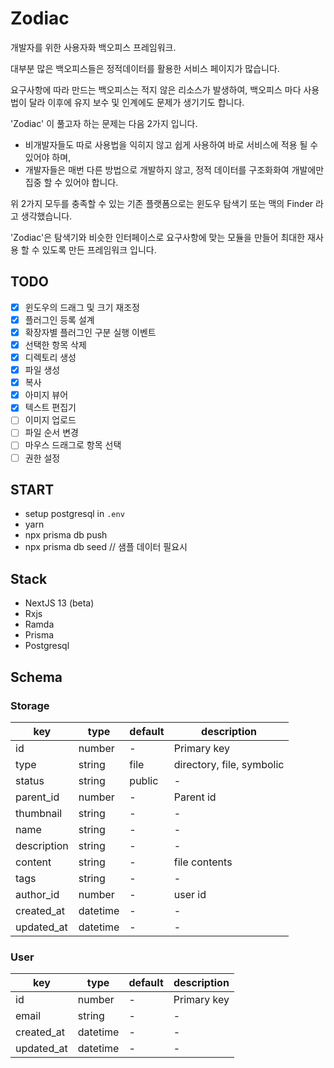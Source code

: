 # Zodiac

개발자를 위한 사용자화 백오피스 프레임워크.

대부분 많은 백오피스들은 정적데이터를 활용한 서비스 페이지가 많습니다.

요구사항에 따라 만드는 백오피스는 적지 않은 리소스가 발생하여, 백오피스 마다 사용법이 달라 이후에 유지 보수 및 인계에도 문제가 생기기도 합니다.

'Zodiac' 이 풀고자 하는 문제는 다음 2가지 입니다.

- 비개발자들도 따로 사용법을 익히지 않고 쉽게 사용하여 바로 서비스에 적용 될 수 있어야 하며,
- 개발자들은 매번 다른 방법으로 개발하지 않고, 정적 데이터를 구조화화여 개발에만 집중 할 수 있어야 합니다.

위 2가지 모두를 충족할 수 있는 기존 플랫폼으로는 윈도우 탐색기 또는 맥의 Finder 라고 생각했습니다.

'Zodiac'은 탐색기와 비슷한 인터페이스로 요구사항에 맞는 모듈을 만들어 최대한 재사용 할 수 있도록 만든 프레임워크 입니다.

## TODO

- [x] 윈도우의 드래그 및 크기 재조정
- [x] 플러그인 등록 설계
- [x] 확장자별 플러그인 구분 실행 이벤트
- [x] 선택한 항목 삭제
- [x] 디렉토리 생성
- [x] 파일 생성
- [x] 복사
- [x] 아미지 뷰어
- [x] 텍스트 편집기
- [ ] 이미지 업로드
- [ ] 파일 순서 변경
- [ ] 마우스 드래그로 항목 선택
- [ ] 권한 설정

## START

- setup postgresql in `.env`
- yarn
- npx prisma db push
- npx prisma db seed // 샘플 데이터 필요시

## Stack

- NextJS 13 (beta)
- Rxjs
- Ramda
- Prisma
- Postgresql

## Schema

### Storage

| key         | type     | default | description               |
| ----------- | -------- | ------- | ------------------------- |
| id          | number   | -       | Primary key               |
| type        | string   | file    | directory, file, symbolic |
| status      | string   | public  | -                         |
| parent_id   | number   | -       | Parent id                 |
| thumbnail   | string   | -       | -                         |
| name        | string   | -       | -                         |
| description | string   | -       | -                         |
| content     | string   | -       | file contents             |
| tags        | string   | -       | -                         |
| author_id   | number   | -       | user id                   |
| created_at  | datetime | -       | -                         |
| updated_at  | datetime | -       | -                         |

### User

| key        | type     | default | description |
| ---------- | -------- | ------- | ----------- |
| id         | number   | -       | Primary key |
| email      | string   | -       | -           |
| created_at | datetime | -       | -           |
| updated_at | datetime | -       | -           |
